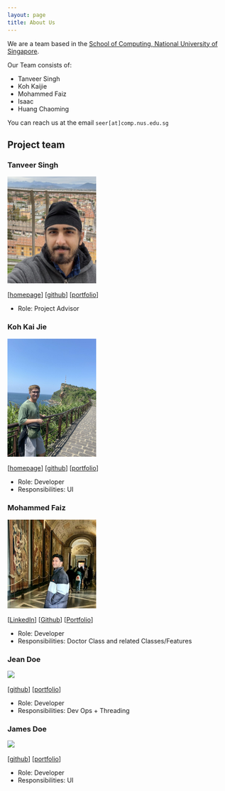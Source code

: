 ```yaml
---
layout: page
title: About Us
---
```


We are a team based in the [School of Computing, National University of Singapore](http://www.comp.nus.edu.sg).

Our Team consists of:
- Tanveer Singh
- Koh Kaijie
- Mohammed Faiz
- Isaac
- Huang Chaoming

You can reach us at the email `seer[at]comp.nus.edu.sg`

## Project team

### Tanveer Singh

<img src="images/tanveer.png" width="200px">

[[homepage](https://www.linkedin.com/in/tanveersingh10/)]
[[github](https://github.com/tanveersingh10)]
[[portfolio](team/tanveer.md)]

* Role: Project Advisor

### Koh Kai Jie

<img src="images/kohkaijie.png" width="200px">

[[homepage](https://www.linkedin.com/in/koh-kai-jie-1064b728b/)]
[[github](http://github.com/kohkaijie)]
[[portfolio](team/kaijie.md)]

* Role: Developer
* Responsibilities: UI

### Mohammed Faiz

<img src="images/mohammed-faizzzz.png" width="200px">

[[LinkedIn](https://www.linkedin.com/in/mohammed-faiz-47585017a/)]
[[Github](https://github.com/Mohammed-Faizzzz)]
[[Portfolio](team/faiz.md)]

* Role: Developer
* Responsibilities: Doctor Class and related Classes/Features

### Jean Doe

<img src="images/johndoe.png" width="200px">

[[github](http://github.com/johndoe)]
[[portfolio](team/johndoe.md)]

* Role: Developer
* Responsibilities: Dev Ops + Threading

### James Doe

<img src="images/johndoe.png" width="200px">

[[github](http://github.com/johndoe)]
[[portfolio](team/johndoe.md)]

* Role: Developer
* Responsibilities: UI

